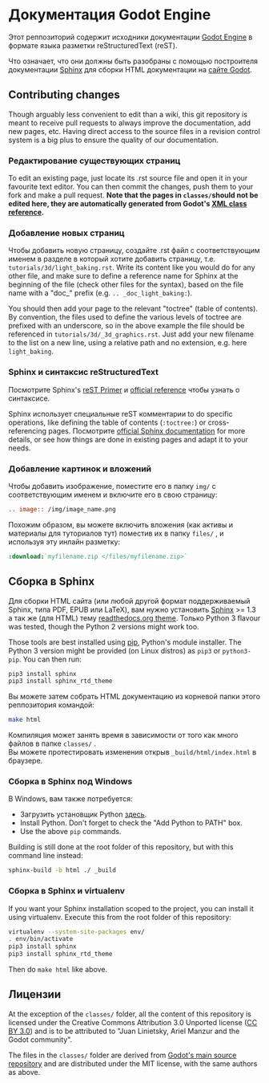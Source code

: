 # Документация Godot Engine

Этот реппозиторий содержит исходники документации [Godot Engine](http://godotengine.org) в формате языка разметки reStructuredText (reST).

Что означает, что они должны быть разобраны с помощью построителя документации [Sphinx](http://sphinx-doc.org/) для сборки   HTML документации на [сайте Godot](http://docs.godotengine.org).

## Contributing changes

Though arguably less convenient to edit than a wiki, this git repository is meant to receive pull requests to always improve the documentation, add new pages, etc. Having direct access to the source files in a revision control system is a big plus to ensure the quality of our documentation.

### Редактирование существующих страниц

To edit an existing page, just locate its .rst source file and open it in your favourite text editor. You can then commit the changes, push them to your fork and make a pull request. **Note that the pages in `classes/`should not be edited here, they are automatically generated from Godot's [XML class reference](https://github.com/godotengine/godot/tree/master/doc/base).**

### Добавление новых страниц

Чтобы добавить новую страницу, создайте .rst файл с соответствующим именем в разделе в который хотите добавить страницу, т.е. `tutorials/3d/light_baking.rst`. Write its content like you would do for any other file, and make sure to define a reference name for Sphinx at the beginning of the file (check other files for the syntax), based on the file name with a "doc_" prefix (e.g. `.. _doc_light_baking:`).

You should then add your page to the relevant "toctree" (table of contents). By convention, the files used to define the various levels of toctree are prefixed with an underscore, so in the above example the file should be referenced in `tutorials/3d/_3d_graphics.rst`. Just add your new filename to the list on a new line, using a relative path and no extension, e.g. here `light_baking`.

### Sphinx и синтаксис reStructuredText

Посмотрите Sphinx's [reST Primer](http://www.sphinx-doc.org/en/stable/rest.html) и [official reference](http://docutils.sourceforge.net/rst.html) чтобы узнать о синтаксисе.

Sphinx использует специальные reST комментарии to do specific operations, like defining the table of contents (`:toctree:`) or cross-referencing pages. Посмотрите [official Sphinx documentation](http://www.sphinx-doc.org/en/stable/index.html) for more details, or see how things are done in existing pages and adapt it to your needs.

### Добавление картинок и вложений

Чтобы добавить изображение, поместите его в папку `img/` с соответствующим именем и включите его в свою страницу:
```rst
.. image:: /img/image_name.png
```

Похожим образом, вы можете включить вложения (как активы и материалы для туториалов тут) поместив их в папку `files/` , и используя эту инлайн разметку:
```rst
:download:`myfilename.zip </files/myfilename.zip>`
```

## Сборка в Sphinx

Для сборки HTML сайта (или любой другой формат поддерживаемый Sphinx, типа PDF, EPUB или LaTeX), вам нужно установить [Sphinx](http://sphinx-doc.org/) >= 1.3 а так же (для HTML) тему [readthedocs.org theme](https://github.com/snide/sphinx_rtd_theme). Только Python 3 flavour was tested, though the Python 2 versions might work too.

Those tools are best installed using [pip](https://pip.pypa.io), Python's module installer. The Python 3 version might be provided (on Linux distros) as `pip3` or `python3-pip`. You can then run:

```sh
pip3 install sphinx
pip3 install sphinx_rtd_theme
```

Вы можете затем собрать HTML документацию из корневой папки этого реппозитория командой:

```sh
make html
```

Компиляция может занять время в зависимости от того как много файлов в папке `classes/` .  
Вы можете протестировать изменения открыв `_build/html/index.html` в браузере.

### Сборка в Sphinx под Windows

В Windows, вам также потребуется: 
* Загрузить установщик Python [здесь](https://www.python.org/downloads/).
* Install Python. Don't forget to check the "Add Python to PATH" box.
* Use the above `pip` commands.

Building is still done at the root folder of this repository, but with this command line instead:
```sh
sphinx-build -b html ./ _build
```

### Сборка в Sphinx и virtualenv

If you want your Sphinx installation scoped to the project, you can install it using virtualenv.
Execute this from the root folder of this repository:

```sh
virtualenv --system-site-packages env/
. env/bin/activate
pip3 install sphinx
pip3 install sphinx_rtd_theme
```

Then do `make html` like above.

## Лицензии

At the exception of the `classes/` folder, all the content of this repository is licensed under the Creative Commons Attribution 3.0 Unported license ([CC BY 3.0](https://creativecommons.org/licenses/by/3.0/)) and is to be attributed to "Juan Linietsky, Ariel Manzur and the Godot community".

The files in the `classes/` folder are derived from [Godot's main source repository](https://github.com/godotengine/godot) and are distributed under the MIT license, with the same authors as above.
